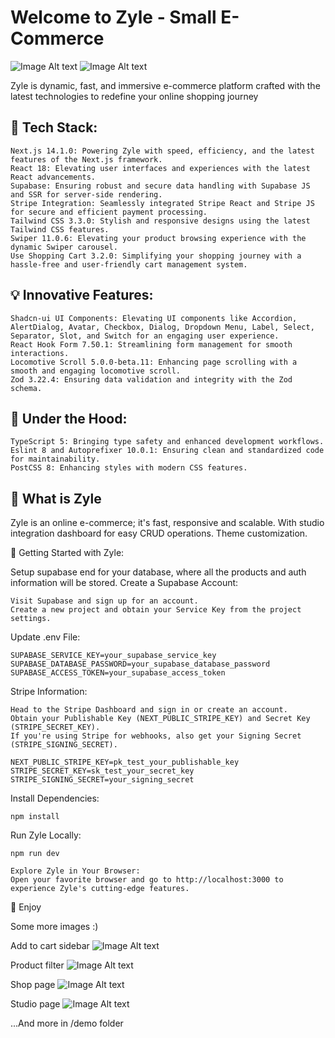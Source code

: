 # Welcome to Zyle - Small E-Commerce


![Image Alt text](demo/zyle-1.jpg)
![Image Alt text](demo/zyle-2.jpg)

Zyle is dynamic, fast, and immersive e-commerce platform crafted with the latest technologies to redefine your online shopping journey

## 🚀 Tech Stack:

    Next.js 14.1.0: Powering Zyle with speed, efficiency, and the latest features of the Next.js framework.
    React 18: Elevating user interfaces and experiences with the latest React advancements.
    Supabase: Ensuring robust and secure data handling with Supabase JS and SSR for server-side rendering.
    Stripe Integration: Seamlessly integrated Stripe React and Stripe JS for secure and efficient payment processing.
    Tailwind CSS 3.3.0: Stylish and responsive designs using the latest Tailwind CSS features.
    Swiper 11.0.6: Elevating your product browsing experience with the dynamic Swiper carousel.
    Use Shopping Cart 3.2.0: Simplifying your shopping journey with a hassle-free and user-friendly cart management system.

## 💡 Innovative Features:

    Shadcn-ui UI Components: Elevating UI components like Accordion, AlertDialog, Avatar, Checkbox, Dialog, Dropdown Menu, Label, Select, Separator, Slot, and Switch for an engaging user experience.
    React Hook Form 7.50.1: Streamlining form management for smooth interactions.
    Locomotive Scroll 5.0.0-beta.11: Enhancing page scrolling with a smooth and engaging locomotive scroll.
    Zod 3.22.4: Ensuring data validation and integrity with the Zod schema.

## 🚧 Under the Hood:

    TypeScript 5: Bringing type safety and enhanced development workflows.
    Eslint 8 and Autoprefixer 10.0.1: Ensuring clean and standardized code for maintainability.
    PostCSS 8: Enhancing styles with modern CSS features.

## 🌟 What is Zyle

Zyle is an online e-commerce; it's fast, responsive and scalable. With studio integration dashboard for easy CRUD operations. Theme customization.

🚀 Getting Started with Zyle:

Setup supabase end for your database, where all the products and auth information will be stored.
Create a Supabase Account:

    Visit Supabase and sign up for an account.
    Create a new project and obtain your Service Key from the project settings.

Update .env File:

    SUPABASE_SERVICE_KEY=your_supabase_service_key
    SUPABASE_DATABASE_PASSWORD=your_supabase_database_password
    SUPABASE_ACCESS_TOKEN=your_supabase_access_token

Stripe Information:

    Head to the Stripe Dashboard and sign in or create an account.
    Obtain your Publishable Key (NEXT_PUBLIC_STRIPE_KEY) and Secret Key (STRIPE_SECRET_KEY).
    If you're using Stripe for webhooks, also get your Signing Secret (STRIPE_SIGNING_SECRET).

    NEXT_PUBLIC_STRIPE_KEY=pk_test_your_publishable_key
    STRIPE_SECRET_KEY=sk_test_your_secret_key
    STRIPE_SIGNING_SECRET=your_signing_secret

Install Dependencies:

    npm install

Run Zyle Locally:

    npm run dev

    Explore Zyle in Your Browser:
    Open your favorite browser and go to http://localhost:3000 to experience Zyle's cutting-edge features.

🌟 Enjoy

Some more images :)

Add to cart sidebar
![Image Alt text](demo/zyle-add-to-cart.jpg)

Product filter
![Image Alt text](demo/zyle-filter.jpg)

Shop page
![Image Alt text](demo/zyle-shop-page.jpg)

Studio page
![Image Alt text](demo/zyle-studio.jpg)

...And more in /demo folder
